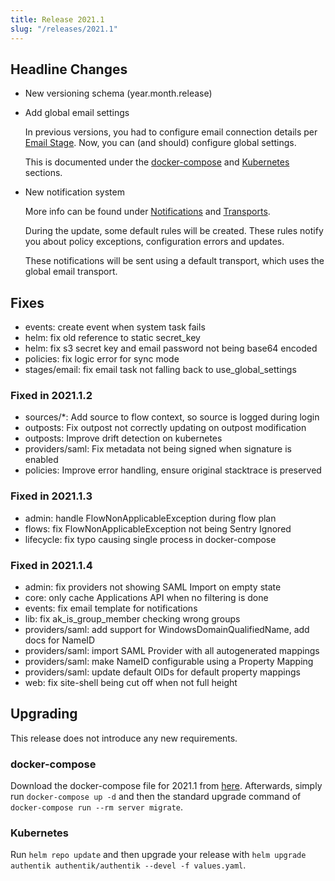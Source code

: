 ```yaml
---
title: Release 2021.1
slug: "/releases/2021.1"
---
```


## Headline Changes

-   New versioning schema (year.month.release)
-   Add global email settings

    In previous versions, you had to configure email connection details per [Email Stage](../../flow/stages/email/index.mdx). Now, you can (and should) configure global settings.

    This is documented under the [docker-compose](../../installation/docker-compose.mdx) and [Kubernetes](../../installation/kubernetes.md) sections.

-   New notification system

    More info can be found under [Notifications](../../events/notifications.md) and [Transports](../../events/transports.md).

    During the update, some default rules will be created. These rules notify you about policy exceptions, configuration errors and updates.

    These notifications will be sent using a default transport, which uses the global email transport.

## Fixes

-   events: create event when system task fails
-   helm: fix old reference to static secret_key
-   helm: fix s3 secret key and email password not being base64 encoded
-   policies: fix logic error for sync mode
-   stages/email: fix email task not falling back to use_global_settings

### Fixed in 2021.1.2

-   sources/\*: Add source to flow context, so source is logged during login
-   outposts: Fix outpost not correctly updating on outpost modification
-   outposts: Improve drift detection on kubernetes
-   providers/saml: Fix metadata not being signed when signature is enabled
-   policies: Improve error handling, ensure original stacktrace is preserved

### Fixed in 2021.1.3

-   admin: handle FlowNonApplicableException during flow plan
-   flows: fix FlowNonApplicableException not being Sentry Ignored
-   lifecycle: fix typo causing single process in docker-compose

### Fixed in 2021.1.4

-   admin: fix providers not showing SAML Import on empty state
-   core: only cache Applications API when no filtering is done
-   events: fix email template for notifications
-   lib: fix ak_is_group_member checking wrong groups
-   providers/saml: add support for WindowsDomainQualifiedName, add docs for NameID
-   providers/saml: import SAML Provider with all autogenerated mappings
-   providers/saml: make NameID configurable using a Property Mapping
-   providers/saml: update default OIDs for default property mappings
-   web: fix site-shell being cut off when not full height

## Upgrading

This release does not introduce any new requirements.

### docker-compose

Download the docker-compose file for 2021.1 from [here](https://goauthentik.io/version/2021.1/docker-compose.yml). Afterwards, simply run `docker-compose up -d` and then the standard upgrade command of `docker-compose run --rm server migrate`.

### Kubernetes

Run `helm repo update` and then upgrade your release with `helm upgrade authentik authentik/authentik --devel -f values.yaml`.
